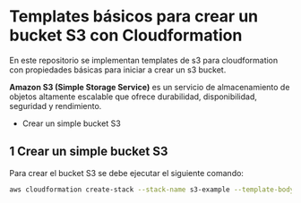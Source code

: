 # Templates básicos para crear un bucket S3 con Cloudformation

En este repositorio se implementan templates de s3 para cloudformation con propiedades básicas para iniciar a crear un s3 bucket.

**Amazon S3 (Simple Storage Service)** es un servicio de almacenamiento de objetos altamente escalable que ofrece durabilidad, disponibilidad, seguridad y rendimiento.

- Crear un simple bucket S3

## 1 Crear un simple bucket S3

Para crear el bucket S3 se debe ejecutar el siguiente comando:

```bash
aws cloudformation create-stack --stack-name s3-example --template-body file://S3/01_s3_base.yml
```